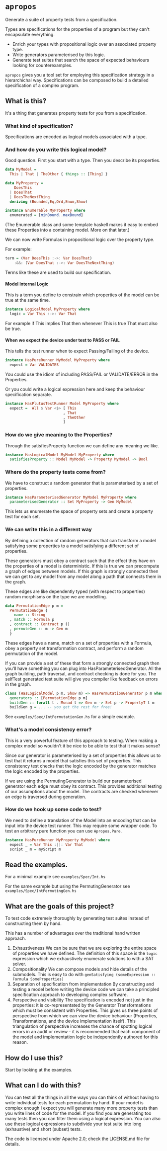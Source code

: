 # `apropos`
Generate a suite of property tests from a specification.

Types are specifications for the properties of a program but they can't encapsulate everything.
  - Enrich your types with propositional logic over an associated property type.
  - Write generators parameterised by this logic.
  - Generate test suites that search the space of expected behaviours looking for counterexamples.

`apropos` gives you a tool set for employing this specification strategy in a hierarchichal way. Specifications can be composed to build a detailed specification of a complex program.

## What is this?
It's a thing that generates property tests for you from a specification.

### What kind of specification?
Specifications are encoded as logical models associated with a type.

### And how do you write this logical model?
Good question. First you start with a type. Then you describe its properties.

```Haskell
data MyModel =
  This | That | TheOther { things :: [Thing] }
```

```Haskell
data MyProperty =
    DoesThis
  | DoesThat
  | DoesTheNextThing
  deriving (Bounded,Eq,Ord,Enum,Show)

instance Enumerable MyProperty where
  enumerated = [minBound..maxBound]
```

(The Enumerable class and some template haskell makes it easy to embed these Properties into a containing model. More on that later.)


We can now write Formulas in propositional logic over the property type.


For example:

```Haskell
term = (Var DoesThis :->: Var DoesThat)
    :&&: (Var DoesThat :->: Var DoesTheNextThing)

```

Terms like these are used to build our specification.

#### Model Internal Logic
This is a term you define to constrain which properties of the model can be true at the same time.

```Haskell
instance LogicalModel MyProperty where
  logic = Var This :->: Var That
```

For example if This implies That then whenever This is true That must also be true.

#### When we expect the device under test to PASS or FAIL
This tells the test runner when to expect Passing/Failing of the device.

```Haskell
instance HasPureRunner MyModel MyProperty where
  expect = Var VALIDATES

```

You could use the idiom of including PASS/FAIL or VALIDATE/ERROR in the Properties.

Or you could write a logical expression here and keep the behaviour specification separate.

```Haskell
instance HasPlutusTestRunner Model MyProperty where
  expect =  All $ Var <$> [ This
                          , That
                          , TheOther
                          ]
```

### How do we give meaning to the Properties?
Through the satisfiesProperty function we can define any meaning we like.

```Haskell
instance HasLogicalModel MyModel MyProperty where
  satisfiesProperty :: Model MyModel -> Property MyModel -> Bool
```

### Where do the property tests come from?
We have to construct a random generator that is parameterised by a set of properties.

```Haskell
instance HasParameterisedGenerator MyModel MyProperty where
  parameterisedGenerator :: Set MyProperty -> Gen MyModel
```

This lets us enumerate the space of property sets and create a property test for each set.

### We can write this in a different way
By defining a collection of random generators that can transform a model satisfying some properties to a model satisfying a different set of properties.

These generators must obey a contract such that the effect they have on the properties of a model is deterministic. If this is true we can precompute a graph of edges between models. If this graph is strongly connected then we can get to any model from any model along a path that connects them in the graph.

These edges are like dependently typed (with respect to properties) random morphisms on the type we are modelling.

```Haskell
data PermutationEdge p m =
  PermutationEdge {
    name :: String
  , match :: Formula p
  , contract :: Contract p ()
  , permuteGen :: m -> Gen m
  }
```

These edges have a name, match on a set of properties with a Formula, obey a property set transformation contract, and perform a random permutation of the model.


If you can provide a set of these that form a strongly connected graph then you'll have something you can plug into HasParameterisedGenerator. All the graph building, path traversal, and contract checking is done for you. The selfTest generated test suite will give you compiler like feedback on errors in the graph.

```Haskell
class (HasLogicalModel p m, Show m) => HasPermutationGenerator p m where
  generators :: [PermutationEdge p m]
  buildGen :: forall t . Monad t => Gen m -> Set p -> PropertyT t m
  buildGen g = ... -- you get the rest for free!
```

See `examples/Spec/IntPermutationGen.hs` for a simple example.

### What's a model consistency error?
This is a very powerful feature of this approach to testing. When making a complex model so wouldn't it be nice to be able to test that it makes sense?

Since our generator is parameterised by a set of properties this allows us to test that it returns a model that satisfies this set of properties. This consistency test checks that the logic encoded by the generator matches the logic encoded by the properties.

If we are using the PermutingGenerator to build our parameterised generator each edge must obey its contract. This provides additional testing of our assumptions about the model. The contracts are checked whenever an edge is traversed during generation.

### How do we hook up some code to test?

We need to define a translation of the Model into an encoding that can be input into the device test runner. This may require some wrapper code. To test an arbitrary pure function you can use `Apropos.Pure`.

```Haskell
instance HasPureRunner MyProperty MyModel where
  expect _ = Var This :||: Var That
  script _ m = myScript m
```

## Read the examples.
For a minimal example see `examples/Spec/Int.hs`

For the same example but using the PermutingGenerator see `examples/Spec/IntPermutingGen.hs`

## What are the goals of this project?
To test code extremely thoroughly by generating test suites instead of constructing them by hand.

This has a number of advantages over the traditional hand written approach.
1. Exhaustiveness
We can be sure that we are exploring the entire space of properties we have defined. The definition of this space is the `logic` expression which we exhaustively enumerate solutions to with a SAT solver.
2. Compositionality
We can compose models and hide details of the submodels. This is easy to do with `genSatisfying (someExpression :: Formula SomeProperties)`
3. Separation of specification from implementation
By constructing and testing a model before writing the device code we can take a principled specification approach to developing complex software.
4. Perspective and visibility
The specification is encoded not just in the properties: it is co-representated by the Generator Transformations which must be consistent with Properties. This gives us three points of perspective from which we can view the device behaviour (Properties, Transformations, and the device implementation itself). This triangulation of perspective increases the chance of spotting logical errors in an audit or review - it is recommended that each component of the model and implementation logic be independently authored for this reason.


## How do I use this?
Start by looking at the examples.

## What can I do with this?
You can test all the things in all the ways you can think of without having to write individual tests for each permutation by hand. If your model is complex enough I expect you will generate many more property tests than you write lines of code for the model. If you find you are generating too many tests then you can filter them using a logical expression. You can also use these logical expressions to subdivide your test suite into long (exhaustive) and short (subset) tests.

The code is licensed under Apache 2.0; check the LICENSE.md file for details.
